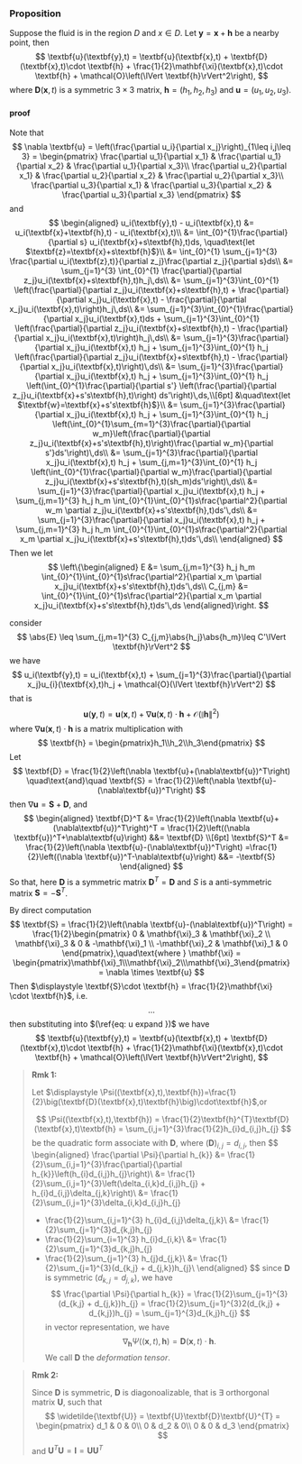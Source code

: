 ### Proposition

Suppose the fluid is in the region $D$ and $x\in D$. Let $\textbf{y} = \textbf{x} + \textbf{h}$ be a nearby point, then
$$
\textbf{u}(\textbf{y},t) = \textbf{u}(\textbf{x},t) + \textbf{D}(\textbf{x},t)\cdot \textbf{h} + \frac{1}{2}\mathbf{\xi}(\textbf{x},t)\cdot \textbf{h} + \mathcal{O}\left(\lVert \textbf{h}\rVert^2\right),
$$
where $\textbf{D}(\textbf{x},t)$ is a symmetric $3\times 3$ matrix, $\textbf{h}=(h_1,h_2,h_3)$ and $\textbf{u}=(u_1,u_2,u_3)$.

#### proof

Note that
$$
\nabla \textbf{u} = \left(\frac{\partial u_i}{\partial x_j}\right)_{1\leq i,j\leq 3}
= \begin{pmatrix}
\frac{\partial u_1}{\partial x_1} & \frac{\partial u_1}{\partial x_2} & \frac{\partial u_1}{\partial x_3}\\
\frac{\partial u_2}{\partial x_1} & \frac{\partial u_2}{\partial x_2} & \frac{\partial u_2}{\partial x_3}\\
\frac{\partial u_3}{\partial x_1} & \frac{\partial u_3}{\partial x_2} & \frac{\partial u_3}{\partial x_3}
\end{pmatrix}
$$
and 
$$
\begin{aligned}
u_i(\textbf{y},t) - u_i(\textbf{x},t)
&= u_i(\textbf{x}+\textbf{h},t) - u_i(\textbf{x},t)\\
&= \int_{0}^{1}\frac{\partial}{\partial s} u_i(\textbf{x}+s\textbf{h},t)ds,
	\quad\text{let $\textbf{z}=\textbf{x}+s\textbf{h}$}\\
&=  \int_{0}^{1} \sum_{j=1}^{3} \frac{\partial u_i(\textbf{z},t)}{\partial z_j}\frac{\partial z_j}{\partial s}ds\\
&= \sum_{j=1}^{3} \int_{0}^{1} \frac{\partial}{\partial z_j}u_i(\textbf{x}+s\textbf{h},t)h_j\,ds\\
&= \sum_{j=1}^{3}\int_{0}^{1} \left(\frac{\partial}{\partial z_j}u_i(\textbf{x}+s\textbf{h},t) + \frac{\partial}{\partial x_j}u_i(\textbf{x},t) - \frac{\partial}{\partial x_j}u_i(\textbf{x},t)\right)h_j\,ds\\
&= \sum_{j=1}^{3}\int_{0}^{1}\frac{\partial}{\partial x_j}u_i(\textbf{x},t)ds + \sum_{j=1}^{3}\int_{0}^{1} \left(\frac{\partial}{\partial z_j}u_i(\textbf{x}+s\textbf{h},t)  - \frac{\partial}{\partial x_j}u_i(\textbf{x},t)\right)h_j\,ds\\
&= \sum_{j=1}^{3}\frac{\partial}{\partial x_j}u_i(\textbf{x},t) h_j
	+ \sum_{j=1}^{3}\int_{0}^{1} h_j \left(\frac{\partial}{\partial z_j}u_i(\textbf{x}+s\textbf{h},t)  - \frac{\partial}{\partial x_j}u_i(\textbf{x},t)\right)\,ds\\
&= \sum_{j=1}^{3}\frac{\partial}{\partial x_j}u_i(\textbf{x},t) h_j
	+ \sum_{j=1}^{3}\int_{0}^{1} h_j \left(\int_{0}^{1}\frac{\partial}{\partial s'}
	\left(\frac{\partial}{\partial z_j}u_i(\textbf{x}+s's\textbf{h},t)\right) ds'\right)\,ds,\\[6pt]
	&\quad\text{let $\textbf{w}=\textbf{x}+s's\textbf{h}$}\\
&= \sum_{j=1}^{3}\frac{\partial}{\partial x_j}u_i(\textbf{x},t) h_j 
	+ \sum_{j=1}^{3}\int_{0}^{1} h_j \left(\int_{0}^{1}\sum_{m=1}^{3}\frac{\partial}{\partial w_m}\left(\frac{\partial}{\partial z_j}u_i(\textbf{x}+s's\textbf{h},t)\right)\frac{\partial w_m}{\partial s'}ds'\right)\,ds\\
&= \sum_{j=1}^{3}\frac{\partial}{\partial x_j}u_i(\textbf{x},t) h_j
	+ \sum_{j,m=1}^{3}\int_{0}^{1} h_j \left(\int_{0}^{1}\frac{\partial}{\partial w_m}\frac{\partial}{\partial z_j}u_i(\textbf{x}+s's\textbf{h},t)(sh_m)ds'\right)\,ds\\
&= \sum_{j=1}^{3}\frac{\partial}{\partial x_j}u_i(\textbf{x},t) h_j 
	+ \sum_{j,m=1}^{3} h_j h_m \int_{0}^{1}\int_{0}^{1}s\frac{\partial^2}{\partial w_m \partial z_j}u_i(\textbf{x}+s's\textbf{h},t)ds'\,ds\\
&= \sum_{j=1}^{3}\frac{\partial}{\partial x_j}u_i(\textbf{x},t) h_j 
	+ \sum_{j,m=1}^{3} h_j h_m \int_{0}^{1}\int_{0}^{1}s\frac{\partial^2}{\partial x_m \partial x_j}u_i(\textbf{x}+s's\textbf{h},t)ds'\,ds\\
\end{aligned}
$$
Then we let
$$
\left\{\begin{aligned}
E 
&= \sum_{j,m=1}^{3} h_j h_m \int_{0}^{1}\int_{0}^{1}s\frac{\partial^2}{\partial x_m \partial x_j}u_i(\textbf{x}+s's\textbf{h},t)ds'\,ds\\
C_{j,m} 
&= \int_{0}^{1}\int_{0}^{1}s\frac{\partial^2}{\partial x_m \partial x_j}u_i(\textbf{x}+s's\textbf{h},t)ds'\,ds
\end{aligned}\right.
$$


consider
$$
\abs{E} \leq \sum_{j,m=1}^{3} C_{j,m}\abs{h_j}\abs{h_m}\leq C'\lVert \textbf{h}\rVert^2
$$
we have
$$
u_i(\textbf{y},t) = u_i(\textbf{x},t) + \sum_{j=1}^{3}\frac{\partial}{\partial x_j}u_{i}(\textbf{x},t)h_j + \mathcal{O}(\lVert \textbf{h}\rVert^2)
$$
that is 
$$
\textbf{u}(\textbf{y},t) = \textbf{u}(\textbf{x},t) + \nabla \textbf{u}(\textbf{x},t)\cdot \textbf{h} + \mathcal{O}(\lVert \textbf{h}\rVert^2)
\label{eq: u expand }
$$
where $\nabla \textbf{u}(\textbf{x},t)\cdot \textbf{h}$ is a matrix multiplication with 
$$
\textbf{h} = \begin{pmatrix}h_1\\h_2\\h_3\end{pmatrix}
$$
Let 
$$
\textbf{D} = \frac{1}{2}\left(\nabla \textbf{u}+(\nabla\textbf{u})^T\right)
\quad\text{and}\quad
\textbf{S} = \frac{1}{2}\left(\nabla \textbf{u}-(\nabla\textbf{u})^T\right)
$$
then $\nabla \textbf{u} = \textbf{S} + \textbf{D}$, and
$$
\begin{aligned}
\textbf{D}^T &= \frac{1}{2}\left(\nabla \textbf{u}+(\nabla\textbf{u})^T\right)^T 
= \frac{1}{2}\left((\nabla \textbf{u})^T+\nabla\textbf{u}\right) &&= \textbf{D}
\\[6pt]
\textbf{S}^T &= \frac{1}{2}\left(\nabla \textbf{u}-(\nabla\textbf{u})^T\right) 
=\frac{1}{2}\left((\nabla \textbf{u})^T-\nabla\textbf{u}\right) &&=  -\textbf{S} 
\end{aligned}
$$
So that, here $\textbf{D}$ is a symmetric matrix $\textbf{D}^{T}=\textbf{D}$ and $S$ is a anti-symmetric matrix $\textbf{S}=-\textbf{S}^{T}$. 

By direct computation 
$$
\textbf{S} = \frac{1}{2}\left(\nabla \textbf{u}-(\nabla\textbf{u})^T\right)
= \frac{1}{2}\begin{pmatrix}
0 & \mathbf{\xi}_3 & \mathbf{\xi}_2 \\
\mathbf{\xi}_3 & 0 & -\mathbf{\xi}_1 \\
-\mathbf{\xi}_2 & \mathbf{\xi}_1 & 0
\end{pmatrix},\quad\text{where }
\mathbf{\xi} = \begin{pmatrix}\mathbf{\xi}_1\\\mathbf{\xi}_2\\\mathbf{\xi}_3\end{pmatrix}
= \nabla \times \textbf{u}
$$
Then $\displaystyle \textbf{S}\cdot \textbf{h} = \frac{1}{2}\mathbf{\xi} \cdot \textbf{h}$, i.e. 
$$
...
$$
then substituting into $(\ref{eq: u expand })$ we have
$$
\textbf{u}(\textbf{y},t) = \textbf{u}(\textbf{x},t) + \textbf{D}(\textbf{x},t)\cdot \textbf{h} + \frac{1}{2}\mathbf{\xi}(\textbf{x},t)\cdot \textbf{h} + \mathcal{O}\left(\lVert \textbf{h}\rVert^2\right),
$$

> **Rmk 1:**
>
> Let $\displaystyle \Psi((\textbf{x},t),\textbf{h})=\frac{1}{2}\big(\textbf{D}(\textbf{x},t)\textbf{h}\big)\cdot\textbf{h}$,or
>
> $$
> \Psi((\textbf{x},t),\textbf{h}) = \frac{1}{2}\textbf{h}^{T}\textbf{D}(\textbf{x},t)\textbf{h} 
> = \sum_{i,j=1}^{3}\frac{1}{2}h_{i}d_{i,j}h_{j}
> $$
>  be the quadratic form associate with $\textbf{D}$, where $(\textbf{D})_{i,j} = d_{i,j}$, then
> $$
> \begin{aligned}
> \frac{\partial \Psi}{\partial h_{k}}
> &= \frac{1}{2}\sum_{i,j=1}^{3}\frac{\partial}{\partial h_{k}}\left(h_{i}d_{i,j}h_{j}\right)\\
> &= \frac{1}{2}\sum_{i,j=1}^{3}\left(\delta_{i,k}d_{i,j}h_{j} + h_{i}d_{i,j}\delta_{j,k}\right)\\
> &= \frac{1}{2}\sum_{i,j=1}^{3}\delta_{i,k}d_{i,j}h_{j} 
> 	+ \frac{1}{2}\sum_{i,j=1}^{3} h_{i}d_{i,j}\delta_{j,k}\\
> &= \frac{1}{2}\sum_{j=1}^{3}d_{k,j}h_{j} 
> 	+ \frac{1}{2}\sum_{i=1}^{3} h_{i}d_{i,k}\\
> &= \frac{1}{2}\sum_{j=1}^{3}d_{k,j}h_{j} 
> 	+ \frac{1}{2}\sum_{j=1}^{3} h_{j}d_{j,k}\\
> &= \frac{1}{2}\sum_{j=1}^{3}(d_{k,j} +  d_{j,k})h_{j}\\
> \end{aligned}
> $$
> since $\textbf{D}$ is symmetric ($d_{k,j}=d_{j,k}$), we have
> $$
> \frac{\partial \Psi}{\partial h_{k}} 
> = \frac{1}{2}\sum_{j=1}^{3}(d_{k,j} + d_{j,k})h_{j}
> = \frac{1}{2}\sum_{j=1}^{3}2(d_{k,j} + d_{k,j})h_{j}
> = \sum_{j=1}^{3}d_{k,j}h_{j}
> $$
> in vector representation, we have
> $$
> \nabla_{\textbf{h}} \Psi((\textbf{x},t), \textbf{h}) = \textbf{D}(\textbf{x},t)\cdot \textbf{h}.
> $$
> We call $\textbf{D}$ the *deformation tensor*.

> **Rmk 2:**
>
> Since $\textbf{D}$ is symmetric, $\textbf{D}$ is diagonoalizable, that is $\exists$ orthorgonal matrix $\textbf{U}$, such that
> $$
> \widetilde{\textbf{U}} = \textbf{U}\textbf{D}\textbf{U}^{T} 
> = \begin{pmatrix}
> d_1 & 0 & 0\\
> 0 & d_2 & 0\\
> 0 & 0 & d_3
> \end{pmatrix}
> $$
> and $\textbf{U}^{T}\textbf{U} = \textbf{I} = \textbf{U}\textbf{U}^{T}$
